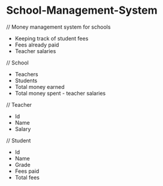 # School-Management-System

// Money management system for schools
* Keeping track of student fees
* Fees already paid
* Teacher salaries

// School
* Teachers
* Students
* Total money earned
* Total money spent - teacher salaries

// Teacher
* Id
* Name
* Salary

// Student
* Id
* Name
* Grade
* Fees paid
* Total fees
